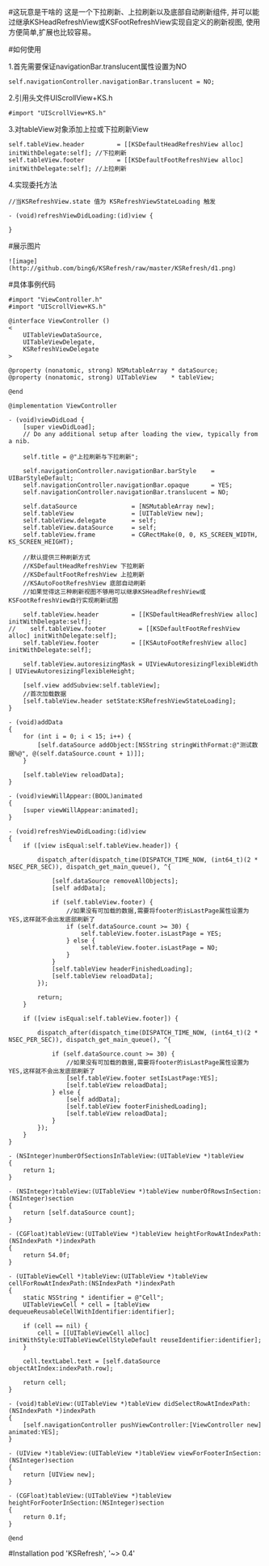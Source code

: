 #这玩意是干啥的
    这是一个下拉刷新、上拉刷新以及底部自动刷新组件,
    并可以能过继承KSHeadRefreshView或KSFootRefreshView实现自定义的刷新视图,
    使用方便简单,扩展也比较容易。
    
#如何使用

1.首先需要保证navigationBar.translucent属性设置为NO

    self.navigationController.navigationBar.translucent = NO;

2.引用头文件UIScrollView+KS.h 
    
    #import "UIScrollView+KS.h"
    
3.对tableView对象添加上拉或下拉刷新View

    self.tableView.header         = [[KSDefaultHeadRefreshView alloc] initWithDelegate:self]; //下拉刷新
    self.tableView.footer         = [[KSDefaultFootRefreshView alloc] initWithDelegate:self]; //上拉刷新
    
4.实现委托方法

    //当KSRefreshView.state 值为 KSRefreshViewStateLoading 触发
    
    - (void)refreshViewDidLoading:(id)view {
        
    }

#展示图片
    
    ![image](http://github.com/bing6/KSRefresh/raw/master/KSRefresh/d1.png)  
    
#具体事例代码
 
    #import "ViewController.h"
    #import "UIScrollView+KS.h"
    
    @interface ViewController ()
    <
        UITableViewDataSource,
        UITableViewDelegate,
        KSRefreshViewDelegate
    >
    
    @property (nonatomic, strong) NSMutableArray * dataSource;
    @property (nonatomic, strong) UITableView    * tableView;
    
    @end
    
    @implementation ViewController
    
    - (void)viewDidLoad {
        [super viewDidLoad];
        // Do any additional setup after loading the view, typically from a nib.
        
        self.title = @"上拉刷新与下拉刷新";
        
        self.navigationController.navigationBar.barStyle    = UIBarStyleDefault;
        self.navigationController.navigationBar.opaque      = YES;
        self.navigationController.navigationBar.translucent = NO;
        
        self.dataSource               = [NSMutableArray new];
        self.tableView                = [UITableView new];
        self.tableView.delegate       = self;
        self.tableView.dataSource     = self;
        self.tableView.frame          = CGRectMake(0, 0, KS_SCREEN_WIDTH, KS_SCREEN_HEIGHT);
        
        //默认提供三种刷新方式
        //KSDefaultHeadRefreshView 下拉刷新
        //KSDefaultFootRefreshView 上拉刷新
        //KSAutoFootRefreshView 底部自动刷新
        //如果觉得这三种刷新视图不够用可以继承KSHeadRefreshView或KSFootRefreshView自行实现刷新试图
        
        self.tableView.header         = [[KSDefaultHeadRefreshView alloc] initWithDelegate:self];
    //    self.tableView.footer         = [[KSDefaultFootRefreshView alloc] initWithDelegate:self];
        self.tableView.footer         = [[KSAutoFootRefreshView alloc] initWithDelegate:self];
        
        self.tableView.autoresizingMask = UIViewAutoresizingFlexibleWidth | UIViewAutoresizingFlexibleHeight;
        
        [self.view addSubview:self.tableView];
        //首次加载数据
        [self.tableView.header setState:KSRefreshViewStateLoading];
    }
    
    - (void)addData
    {
        for (int i = 0; i < 15; i++) {
            [self.dataSource addObject:[NSString stringWithFormat:@"测试数据%@", @(self.dataSource.count + 1)]];
        }
        
        [self.tableView reloadData];
    }
    
    - (void)viewWillAppear:(BOOL)animated
    {
        [super viewWillAppear:animated];
    }
    
    - (void)refreshViewDidLoading:(id)view
    {
        if ([view isEqual:self.tableView.header]) {
            
            dispatch_after(dispatch_time(DISPATCH_TIME_NOW, (int64_t)(2 * NSEC_PER_SEC)), dispatch_get_main_queue(), ^{
                
                [self.dataSource removeAllObjects];
                [self addData];
                
                if (self.tableView.footer) {
                    //如果没有可加载的数据,需要将footer的isLastPage属性设置为YES,这样就不会出发底部刷新了
                    if (self.dataSource.count >= 30) {
                        self.tableView.footer.isLastPage = YES;
                    } else {
                        self.tableView.footer.isLastPage = NO;
                    }
                }
                [self.tableView headerFinishedLoading];
                [self.tableView reloadData];
            });
            
            return;
        }
        
        if ([view isEqual:self.tableView.footer]) {
            
            dispatch_after(dispatch_time(DISPATCH_TIME_NOW, (int64_t)(2 * NSEC_PER_SEC)), dispatch_get_main_queue(), ^{
                
                if (self.dataSource.count >= 30) {
                    //如果没有可加载的数据,需要将footer的isLastPage属性设置为YES,这样就不会出发底部刷新了
                    [self.tableView.footer setIsLastPage:YES];
                    [self.tableView reloadData];
                } else {
                    [self addData];
                    [self.tableView footerFinishedLoading];
                    [self.tableView reloadData];
                }
            });
        }
    }
    
    - (NSInteger)numberOfSectionsInTableView:(UITableView *)tableView
    {
        return 1;
    }
    
    - (NSInteger)tableView:(UITableView *)tableView numberOfRowsInSection:(NSInteger)section
    {
        return [self.dataSource count];
    }
    
    - (CGFloat)tableView:(UITableView *)tableView heightForRowAtIndexPath:(NSIndexPath *)indexPath
    {
        return 54.0f;
    }
    
    - (UITableViewCell *)tableView:(UITableView *)tableView cellForRowAtIndexPath:(NSIndexPath *)indexPath
    {
        static NSString * identifier = @"Cell";
        UITableViewCell * cell = [tableView dequeueReusableCellWithIdentifier:identifier];
        
        if (cell == nil) {
            cell = [[UITableViewCell alloc] initWithStyle:UITableViewCellStyleDefault reuseIdentifier:identifier];
        }
        
        cell.textLabel.text = [self.dataSource objectAtIndex:indexPath.row];
        
        return cell;
    }
    
    - (void)tableView:(UITableView *)tableView didSelectRowAtIndexPath:(NSIndexPath *)indexPath
    {
        [self.navigationController pushViewController:[ViewController new] animated:YES];
    }
    
    - (UIView *)tableView:(UITableView *)tableView viewForFooterInSection:(NSInteger)section
    {
        return [UIView new];
    }
    
    - (CGFloat)tableView:(UITableView *)tableView heightForFooterInSection:(NSInteger)section
    {
        return 0.1f;
    }
    
    @end
    
#Installation
    pod 'KSRefresh', '~> 0.4'

